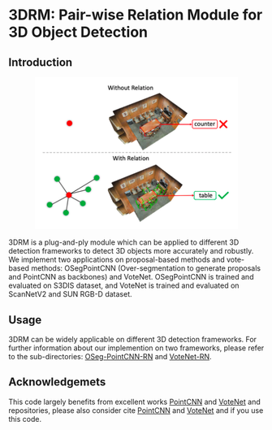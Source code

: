 # 3DRM:  Pair-wise Relation Module for 3D Object Detection


## Introduction

<div align=center>
<img src="./example.png" width="400" height="" />
</div>

3DRM is a plug-and-ply module which can be applied to different 3D detection frameworks to detect 3D objects more accurately and robustly. We implement two applications on proposal-based methods and vote-based methods: OSegPointCNN (Over-segmentation to generate proposals and PointCNN as backbones) and VoteNet. OSegPointCNN is trained and evaluated on S3DIS dataset, and VoteNet is trained and evaluated on ScanNetV2 and SUN RGB-D dataset. 

## Usage
3DRM can be widely applicable on different 3D detection frameworks. For further information about our implemention on two frameworks, please refer to the sub-directories: [OSeg-PointCNN-RN](./OSeg-PointCNN-RN) and [VoteNet-RN](./VoteNet-RN).


## Acknowledgemets
This code largely benefits from excellent works [PointCNN](https://github.com/yangyanli/PointCNN) and [VoteNet](https://github.com/facebookresearch/votenet) and repositories, please also consider cite [PointCNN](https://arxiv.org/abs/1801.07791.pdf) and [VoteNet](https://arxiv.org/pdf/1904.09664.pdf) and  if you use this code.
